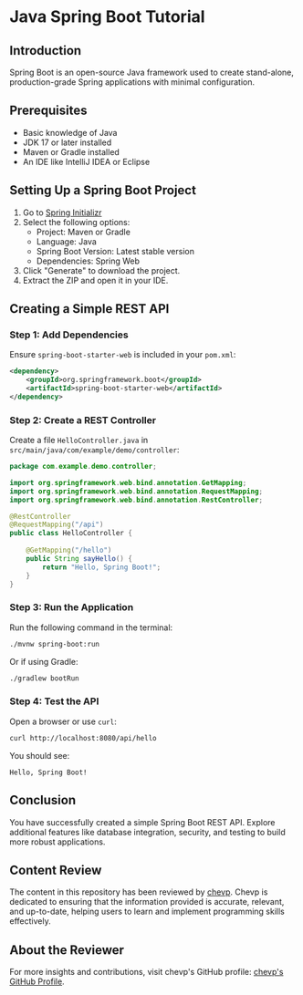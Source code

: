 # Java Spring Boot Tutorial

## Introduction
Spring Boot is an open-source Java framework used to create stand-alone, production-grade Spring applications with minimal configuration.

## Prerequisites
- Basic knowledge of Java
- JDK 17 or later installed
- Maven or Gradle installed
- An IDE like IntelliJ IDEA or Eclipse

## Setting Up a Spring Boot Project
1. Go to [Spring Initializr](https://start.spring.io/)
2. Select the following options:
   - Project: Maven or Gradle
   - Language: Java
   - Spring Boot Version: Latest stable version
   - Dependencies: Spring Web
3. Click "Generate" to download the project.
4. Extract the ZIP and open it in your IDE.

## Creating a Simple REST API

### Step 1: Add Dependencies
Ensure `spring-boot-starter-web` is included in your `pom.xml`:
```xml
<dependency>
    <groupId>org.springframework.boot</groupId>
    <artifactId>spring-boot-starter-web</artifactId>
</dependency>
```

### Step 2: Create a REST Controller
Create a file `HelloController.java` in `src/main/java/com/example/demo/controller`:
```java
package com.example.demo.controller;

import org.springframework.web.bind.annotation.GetMapping;
import org.springframework.web.bind.annotation.RequestMapping;
import org.springframework.web.bind.annotation.RestController;

@RestController
@RequestMapping("/api")
public class HelloController {
    
    @GetMapping("/hello")
    public String sayHello() {
        return "Hello, Spring Boot!";
    }
}
```

### Step 3: Run the Application
Run the following command in the terminal:
```sh
./mvnw spring-boot:run
```
Or if using Gradle:
```sh
./gradlew bootRun
```

### Step 4: Test the API
Open a browser or use `curl`:
```sh
curl http://localhost:8080/api/hello
```
You should see:
```
Hello, Spring Boot!
```

## Conclusion
You have successfully created a simple Spring Boot REST API. Explore additional features like database integration, security, and testing to build more robust applications.

## Content Review

The content in this repository has been reviewed by [chevp](https://github.com/chevp). Chevp is dedicated to ensuring that the information provided is accurate, relevant, and up-to-date, helping users to learn and implement programming skills effectively.

## About the Reviewer

For more insights and contributions, visit chevp's GitHub profile: [chevp's GitHub Profile](https://github.com/chevp).
